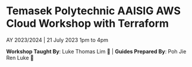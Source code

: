 # Temasek Polytechnic AAISIG AWS Cloud Workshop with Terraform

AY 2023/2024 | 21 July 2023 1pm to 4pm <br>

**Workshop Taught By**: Luke Thomas Lim 👾 | **Guides Prepared By**: Poh Jie Ren Luke 🙉
